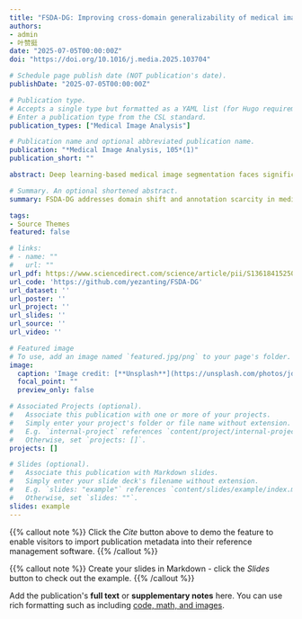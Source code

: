 ```yaml
---
title: "FSDA-DG: Improving cross-domain generalizability of medical image segmentation with few source domain annotations"
authors:
- admin
- 叶赞挺
date: "2025-07-05T00:00:00Z"
doi: "https://doi.org/10.1016/j.media.2025.103704"

# Schedule page publish date (NOT publication's date).
publishDate: "2025-07-05T00:00:00Z"

# Publication type.
# Accepts a single type but formatted as a YAML list (for Hugo requirements).
# Enter a publication type from the CSL standard.
publication_types: ["Medical Image Analysis"]

# Publication name and optional abbreviated publication name.
publication: "*Medical Image Analysis, 105*(1)"
publication_short: ""

abstract: Deep learning-based medical image segmentation faces significant challenges arising from limited labeled data and domain shifts. While prior approaches have primarily addressed these issues independently, their simultaneous occurrence is common in medical imaging. A method that generalizes to unseen domains using only minimal annotations offers significant practical value due to reduced data annotation and development costs. In pursuit of this goal, we propose FSDA-DG, a novel solution to improve cross-domain generalizability of medical image segmentation with few single-source domain annotations. Specifically, our approach introduces semantics-guided semi-supervised data augmentation. This method divides images into global broad regions and semantics-guided local regions, and applies distinct augmentation strategies to enrich data distribution. Within this framework, both labeled and unlabeled data are transformed into extensive domain knowledge while preserving domain-invariant semantic information. Additionally, FSDA-DG employs a multi-decoder U-Net pipeline semi-supervised learning (SSL) network to improve domain-invariant representation learning through consistent prior assumption across multiple perturbations. By integrating data-level and model-level designs, FSDA-DG achieves superior performance compared to state-of-the-art methods in two challenging single domain generalization (SDG) tasks with limited annotations. The code is publicly available at https://github.com/yezanting/FSDA-DG

# Summary. An optional shortened abstract.
summary: FSDA-DG addresses domain shift and annotation scarcity in medical imaging.

tags:
- Source Themes
featured: false

# links:
# - name: ""
#   url: ""
url_pdf: https://www.sciencedirect.com/science/article/pii/S1361841525002518?casa_token=qtVI0wZQNvYAAAAA:senbS0QFP6jOF63Sr-ZyeTTwN8eOcJ2XBcwiD2VCUMR269YvXvZFUjqKjR74WiRFIygHlEnikg
url_code: 'https://github.com/yezanting/FSDA-DG'
url_dataset: ''
url_poster: ''
url_project: ''
url_slides: ''
url_source: ''
url_video: ''

# Featured image
# To use, add an image named `featured.jpg/png` to your page's folder. 
image:
  caption: 'Image credit: [**Unsplash**](https://unsplash.com/photos/jdD8gXaTZsc)'
  focal_point: ""
  preview_only: false

# Associated Projects (optional).
#   Associate this publication with one or more of your projects.
#   Simply enter your project's folder or file name without extension.
#   E.g. `internal-project` references `content/project/internal-project/index.md`.
#   Otherwise, set `projects: []`.
projects: []

# Slides (optional).
#   Associate this publication with Markdown slides.
#   Simply enter your slide deck's filename without extension.
#   E.g. `slides: "example"` references `content/slides/example/index.md`.
#   Otherwise, set `slides: ""`.
slides: example
---
```


{{% callout note %}}
Click the *Cite* button above to demo the feature to enable visitors to import publication metadata into their reference management software.
{{% /callout %}}

{{% callout note %}}
Create your slides in Markdown - click the *Slides* button to check out the example.
{{% /callout %}}

Add the publication's **full text** or **supplementary notes** here. You can use rich formatting such as including [code, math, and images](https://docs.hugoblox.com/content/writing-markdown-latex/).

